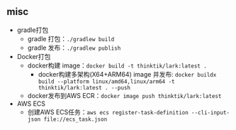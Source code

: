 # 

## misc

- gradle打包
    - gradle 打包：`./gradlew build`
    - gradle 发布：`./gradlew publish`
- Docker打包
    - docker构建 image：`docker build -t thinktik/lark:latest .`
        - docker构建多架构(X64+ARM64) image 并发布: `docker buildx build --platform linux/amd64,linux/arm64 -t thinktik/lark:latest . --push`
    - docker发布到AWS ECR：`docker image push thinktik/lark:latest`
- AWS ECS
    - 创建AWS ECS任务：`aws ecs register-task-definition --cli-input-json file://ecs_task.json`